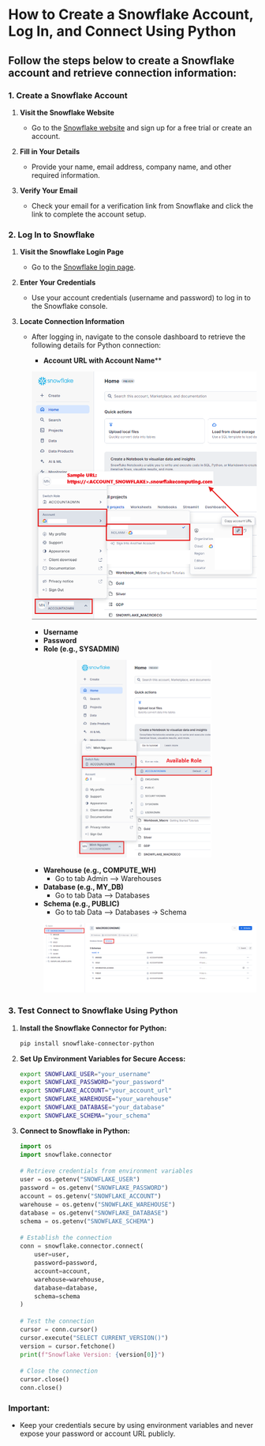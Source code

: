 
# How to Create a Snowflake Account, Log In, and Connect Using Python

## Follow the steps below to create a Snowflake account and retrieve connection information:

### 1. Create a Snowflake Account
1. **Visit the Snowflake Website**
   - Go to the [Snowflake website](https://signup.snowflake.com/) and sign up for a free trial or create an account.
   
2. **Fill in Your Details**
   - Provide your name, email address, company name, and other required information.
   
3. **Verify Your Email**
   - Check your email for a verification link from Snowflake and click the link to complete the account setup.

### 2. Log In to Snowflake
1. **Visit the Snowflake Login Page**
   - Go to the [Snowflake login page](https://app.snowflake.com/).

2. **Enter Your Credentials**
   - Use your account credentials (username and password) to log in to the Snowflake console.

3. **Locate Connection Information**
   - After logging in, navigate to the console dashboard to retrieve the following details for Python connection:
     - **Account URL with Account Name****
      <p align="center">
          <img src="./Images/Snowflake_URL_ACCOUNT_NAME.png" alt="Description of image" width="600"/>
      </p>

     - **Username**
     - **Password**
     - **Role (e.g., SYSADMIN)**
      <p align="center">
          <img src="./Images/Snowflake_Role.png" alt="Description of image" height="400"/>
      </p>

     - **Warehouse (e.g., COMPUTE_WH)**
         - Go to tab Admin --> Warehouses
     - **Database (e.g., MY_DB)**
         - Go to tab Data --> Databases
     - **Schema (e.g., PUBLIC)**
         - Go to tab Data --> Databases -> Schema
         <p align="center">
          <img src="./Images/Snowflake_Schema.png" alt="Description of image" width="900"/>
         </p>

### 3. Test Connect to Snowflake Using Python

1. **Install the Snowflake Connector for Python:**

   ```bash
   pip install snowflake-connector-python
   ```

2. **Set Up Environment Variables for Secure Access:**

   ```bash
   export SNOWFLAKE_USER="your_username"
   export SNOWFLAKE_PASSWORD="your_password"
   export SNOWFLAKE_ACCOUNT="your_account_url"
   export SNOWFLAKE_WAREHOUSE="your_warehouse"
   export SNOWFLAKE_DATABASE="your_database"
   export SNOWFLAKE_SCHEMA="your_schema"
   ```

3. **Connect to Snowflake in Python:**

   ```python
   import os
   import snowflake.connector

   # Retrieve credentials from environment variables
   user = os.getenv("SNOWFLAKE_USER")
   password = os.getenv("SNOWFLAKE_PASSWORD")
   account = os.getenv("SNOWFLAKE_ACCOUNT")
   warehouse = os.getenv("SNOWFLAKE_WAREHOUSE")
   database = os.getenv("SNOWFLAKE_DATABASE")
   schema = os.getenv("SNOWFLAKE_SCHEMA")

   # Establish the connection
   conn = snowflake.connector.connect(
       user=user,
       password=password,
       account=account,
       warehouse=warehouse,
       database=database,
       schema=schema
   )

   # Test the connection
   cursor = conn.cursor()
   cursor.execute("SELECT CURRENT_VERSION()")
   version = cursor.fetchone()
   print(f"Snowflake Version: {version[0]}")

   # Close the connection
   cursor.close()
   conn.close()
   ```

### Important:
- Keep your credentials secure by using environment variables and never expose your password or account URL publicly.
